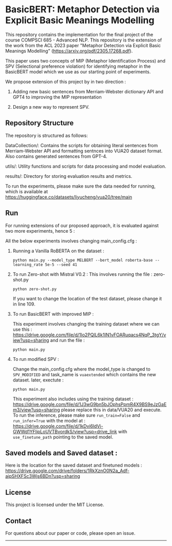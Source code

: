 # BasicBERT: Metaphor Detection via Explicit Basic Meanings Modelling

This repository contains the implementation for the final project of the course COMPSCI 685 - Advanced NLP. This repository is the extension of the work from the ACL 2023 paper "Metaphor Detection via Explicit Basic Meanings Modelling" (https://arxiv.org/pdf/2305.17268.pdf). 

This paper uses two concepts of MIP (Metaphor Identification Process) and SPV (Selectional preference violation) for identifying metaphor in the BasicBERT model which we use as our starting point of experiments.

We propose extension of this project by in two direction : 

1. Adding new basic sentences from Merriam-Webster dictionary API and GPT4 to improving the MIP representation 

2. Design a new way to represent SPV. 


## Repository Structure
The repository is structured as follows:

DataCollection/: Contains the scripts for obtaining literal sentences from Merriam-Webster API and formatting sentnces into VUA20 dataset format. Also contains generated sentences from GPT-4. 

utils/: Utility functions and scripts for data processing and model evaluation.

results/: Directory for storing evaluation results and metrics.

To run the experiments, please make sure the data needed for running, which is available at https://huggingface.co/datasets/liyucheng/vua20/tree/main


## Run

For running extensions of our proposed approach, it is evaluated against two more experiments, hence 5 : 

All the below experiments involves changing main_config.cfg : 

1. Running a Vanilla RoBERTA on the dataset :
   ```
   python main.py --model_type MELBERT --bert_model roberta-base --learning_rate 5e-5 --seed 41
   ```

2. To run Zero-shot with Mistral V0.2 :
   This involves running the file : zero-shot.py
    ```
    python zero-shot.py 
    ```
    If you want to change the location of the test dataset, please change it in line 109. 

3. To run BasicBERT with improved MIP :

   This experiment involves changing the training dataset where we can use this : https://drive.google.com/file/d/1Io2PQlL6k1IN1vFOARuqacs4NqP_3tgY/view?usp=sharing
   and run the file :
   ```
   python main.py
   ```
   
4. To run modified SPV :
   
   Change the main_config.cfg where the model_type is changed to `SPV_MODIFIED` and task_name is `vuaextended` which contains the new dataset.
   later, exectute :
   ```
   python main.py
   ```
   This experiment also includes using the training dataset : https://drive.google.com/file/d/1J3wG9bn5bJOphsPpmR4X9BS9eJzGaEm3/view?usp=sharing
   please replace this in data/VUA20 and execute.
   To run the inference, please make sure `run_train=False` and `run_infer=True` with the model at : https://drive.google.com/file/d/1kDvi6ldVi-GWWd1YFlipLoUVTBvordkS/view?usp=drive_link
   with `use_finetune_path` pointing to the saved model.


## Saved models and Saved dataset : 

Here is the location for the saved dataset and finetuned models : https://drive.google.com/drive/folders/1RkXznO0N2a_Adf-aipSHXFSc3Wjs6BDn?usp=sharing



## License

This project is licensed under the MIT License.

## Contact

For questions about our paper or code, please open an issue.

-----
